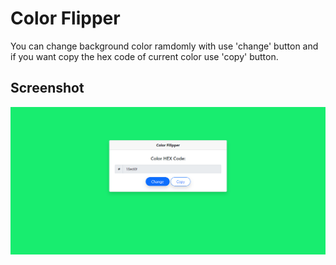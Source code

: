 # Color Flipper

You can change background color ramdomly with use 'change' button and if you want copy the hex code of current color use 'copy' button.

## Screenshot

![color-flipper-screentshot](https://github.com/sametkoyuncu/fullstack-project-group/blob/master/color-flipper/screenshot.png?raw=true)
